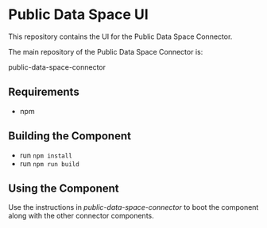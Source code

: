 # Public Data Space UI
This repository contains the UI for the Public Data Space Connector.

The main repository of the Public Data Space Connector is: 

public-data-space-connector

## Requirements
* npm

## Building the Component
* run ``npm install``
* run ``npm run build``

## Using the Component
Use the instructions in *public-data-space-connector* to boot the component along with the 
other connector components.

